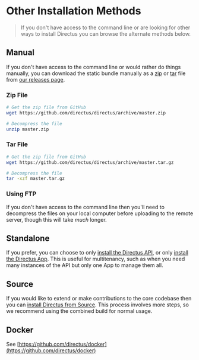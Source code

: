 # Other Installation Methods

> If you don't have access to the command line or are looking for other ways to install Directus you can browse the alternate methods below.

## Manual

If you don't have access to the command line or would rather do things manually, you can download the static bundle manually as a [zip](https://github.com/directus/directus/archive/master.zip) or [tar](https://github.com/directus/directus/archive/master.tar.gz) file from [our releases page](https://github.com/directus/directus/releases).

### Zip File

```bash
# Get the zip file from GitHub
wget https://github.com/directus/directus/archive/master.zip

# Decompress the file
unzip master.zip
```

### Tar File

```bash
# Get the zip file from GitHub
wget https://github.com/directus/directus/archive/master.tar.gz

# Decompress the file
tar -xzf master.tar.gz
```

### Using FTP

If you don't have access to the command line then you'll need to decompress the files on your local computer before uploading to the remote server, though this will take _much_ longer.

## Standalone

If you prefer, you can choose to only [install the Directus API](/advanced/api/standalone.md), or only [install the Directus App](/advanced/app/standalone.md). This is useful for multitenancy, such as when you need many instances of the API but only one App to manage them all.

## Source

If you would like to extend or make contributions to the core codebase then you can [install Directus from Source](/advanced/source.md). This process involves more steps, so we recommend using the combined build for normal usage.

## Docker

See [https://github.com/directus/docker](https://github.com/directus/docker)

